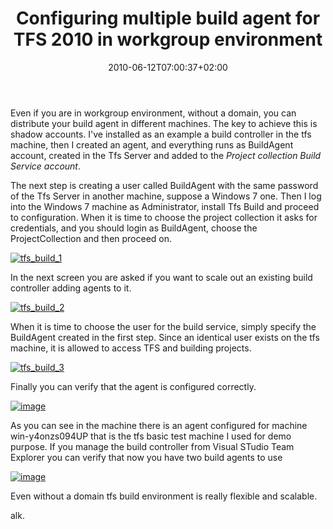 ﻿---
title: "Configuring multiple build agent for TFS 2010 in workgroup environment"
description: ""
date: 2010-06-12T07:00:37+02:00
draft: false
tags: [TFS Build]
categories: [Team Foundation Server]
---
Even if you are in workgroup environment, without a domain, you can distribute your build agent in different machines. The key to achieve this is shadow accounts. I've installed as an example a build controller in the tfs machine, then I created an agent, and everything runs as BuildAgent account, created in the Tfs Server and added to the *Project collection Build Service account*.

The next step is creating a user called BuildAgent with the same password of the Tfs Server in another machine, suppose a Windows 7 one. Then I log into the Windows 7 machine as Administrator, install Tfs Build and proceed to configuration. When it is time to choose the project collection it asks for credentials, and you should login as BuildAgent, choose the ProjectCollection and then proceed on.

[![tfs_build_1](https://www.codewrecks.com/blog/wp-content/uploads/2010/06/tfs_build_1_thumb.png "tfs_build_1")](https://www.codewrecks.com/blog/wp-content/uploads/2010/06/tfs_build_1.png)

In the next screen you are asked if you want to scale out an existing build controller adding agents to it.

[![tfs_build_2](https://www.codewrecks.com/blog/wp-content/uploads/2010/06/tfs_build_2_thumb.png "tfs_build_2")](https://www.codewrecks.com/blog/wp-content/uploads/2010/06/tfs_build_2.png)

When it is time to choose the user for the build service, simply specify the BuildAgent created in the first step. Since an identical user exists on the tfs machine, it is allowed to access TFS and building projects.

[![tfs_build_3](https://www.codewrecks.com/blog/wp-content/uploads/2010/06/tfs_build_3_thumb.png "tfs_build_3")](https://www.codewrecks.com/blog/wp-content/uploads/2010/06/tfs_build_3.png)

Finally you can verify that the agent is configured correctly.

[![image](https://www.codewrecks.com/blog/wp-content/uploads/2010/06/image_thumb19.png "image")](https://www.codewrecks.com/blog/wp-content/uploads/2010/06/image19.png)

As you can see in the machine there is an agent configured for machine win-y4onzs094UP that is the tfs basic test machine I used for demo purpose. If you manage the build controller from Visual STudio Team Explorer you can verify that now you have two build agents to use

[![image](https://www.codewrecks.com/blog/wp-content/uploads/2010/06/image_thumb20.png "image")](https://www.codewrecks.com/blog/wp-content/uploads/2010/06/image20.png)

Even without a domain tfs build environment is really flexible and scalable.

alk.
